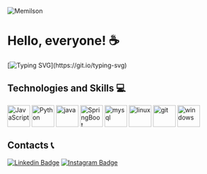 <p align="left">
<img  align="left" src="https://komarev.com/ghpvc/?username=Memilson" alt="Memilson" />
<br>

<h1>Hello, everyone! ☕ </h1>
</p>

[![Typing SVG](https://readme-typing-svg.demolab.com?font=Atomic+Age&weight=500&size=25&pause=1000&color=FF7F00&background=49A6FF00&center=true&vCenter=true&random=false&width=900&height=150&lines=Hi%2C+my+name+is+Angelo+Augusto+!!!;I+am+from+Brazil+!!!;I+work+in+both+Backend+Development+and+HelpDesk+Support!!!)](https://git.io/typing-svg)

<h2>Technologies and Skills 💻</h2>

<div style="display: inline_block">
  <img align="center" alt="JavaScript" height="49" width="51" src="https://skillicons.dev/icons?i=javascript">
  <img align="center" alt="Python" height="49" width="51" src="https://skillicons.dev/icons?i=python">
  <img align="center" alt="java" height="49" width="51" src="https://skillicons.dev/icons?i=java">
  <img align="center" alt="SpringBoot" height="49" width="51" src="https://skillicons.dev/icons?i=spring">
  <img align="center" alt="mysql" height="49" width="51" src="https://skillicons.dev/icons?i=mysql">
  <img align="center" alt="linux" height="49" width="51" src="https://skillicons.dev/icons?i=linux">
  <img align="center" alt="git" height="49" width="51" src="https://skillicons.dev/icons?i=git">
  <img align="center" alt="windows" height="49" width="51" src="https://skillicons.dev/icons?i=windows"> 



<h2>Contacts 📞</h2> 

[![Linkedin Badge](https://img.shields.io/badge/-Linkedin-0048d7?style=for-the-badge&logo=Linkedin&logoColor=white&link=https://www.linkedin.com/in/igor-nasimento)](https://www.linkedin.com/in/angelo-augusto-b702ba24b/)
[![Instagram Badge](https://img.shields.io/badge/-Instagram-a60099?style=for-the-badge&logo=instagram&logoColor=white&link=https://www.instagram.com/eaeaugusto_/?hl=pt-br)](https://www.instagram.com/eaeaugusto_/)

